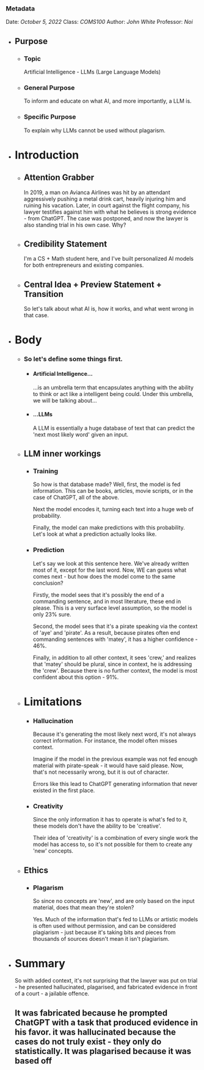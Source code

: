 ### Metadata
Date: *October 5, 2022*
Class: *COMS100*
Author: *John White*
Professor: *Noi*
- ## Purpose
	- ### Topic
	  Artificial Intelligence - LLMs (Large Language Models)
	- ### General Purpose
	  To inform and educate on what AI, and more importantly, a LLM is.
	- ### Specific Purpose
	  To explain why LLMs cannot be used without plagarism.
- # Introduction
	- ## Attention Grabber
	  In 2019, a man on Avianca Airlines was hit by an attendant aggressively pushing a metal drink cart, heavily injuring him and ruining his vacation. Later, in court against the flight company, his lawyer testifies against him with what he believes is strong evidence - from ChatGPT. The case was postponed, and now the lawyer is also standing trial in his own case. Why?
	- ## Credibility Statement
	  I'm a CS + Math student here, and I've built personalized AI models for both entrepreneurs and existing companies.
	- ## Central Idea + Preview Statement + Transition
	  So let's talk about what AI is, how it works, and what went wrong in that case.
- # Body
	- ### So let's define some things first.
		- #### Artificial Intelligence...
		  ...is an umbrella term that encapsulates anything with the ability to think or act like a intelligent being could. Under this umbrella, we will be talking about...
		- #### ...LLMs
		  A LLM is essentially a huge database of text that can predict the 'next most likely word' given an input.
	- ## LLM inner workings
		- ### Training
		  So how is that database made? Well, first, the model is fed information. This can be books, articles, movie scripts, or in the case of ChatGPT, all of the above.
		  
		  Next the model encodes it, turning each text into a huge web of probability.
		  
		  Finally, the model can make predictions with this probability. Let's look at what a prediction actually looks like.
		- ### Prediction
		  Let's say we look at this sentence here. We've already written most of it, except for the last word. Now, WE can guess what comes next - but how does the model come to the same conclusion?
		  
		  Firstly, the model sees that it's possibly the end of a commanding sentence, and in most literature, these end in please. This is a very surface level assumption, so the model is only 23% sure.
		  
		  Second, the model sees that it's a pirate speaking via the context of 'aye' and 'pirate'. As a result, because pirates often end commanding sentences with 'matey', it has a higher confidence - 46%. 
		  
		  Finally, in addition to all other context, it sees 'crew,' and realizes that 'matey' should be plural, since in context, he is addressing the 'crew'. Because there is no further context, the model is most confident about this option - 91%.
	- # Limitations
		- ### Hallucination
		  Because it's generating the most likely next word, it's not always correct information. For instance, the model often misses context. 
		  
		  Imagine if the model in the previous example was not fed enough material with pirate-speak - it would have said please. Now, that's not necessarily wrong, but it is out of character. 
		  
		  Errors like this lead to ChatGPT generating information that never existed in the first place.
		- ### Creativity
		  Since the only information it has to operate is what's fed to it, these models don't have the ability to be 'creative'.
		  
		  Their idea of 'creativity' is a combination of every single work the model has access to, so it's not possible for them to create any 'new' concepts.
	- ## Ethics
		- ### Plagarism
		  So since no concepts are 'new', and are only based on the input material, does that mean they're stolen? 
		  
		  Yes. Much of the information that's fed to LLMs or artistic models is often used without permission, and can be considered plagiarism - just because it's taking bits and pieces from thousands of sources doesn't mean it isn't plagiarism.
- # Summary
  So with added context, it's not surprising that the lawyer was put on trial - he presented hallucinated, plagarised, and fabricated evidence in front of a court - a jailable offence. 
  
  It was fabricated because he prompted ChatGPT with a task that produced evidence in his favor.
  it was hallucinated because the cases do not truly exist - they only do statistically.
  It was plagarised because it was based off
	-